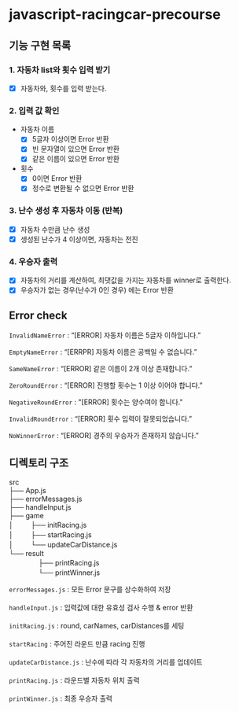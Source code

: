 # javascript-racingcar-precourse

## 기능 구현 목록

### 1. 자동차 list와 횟수 입력 받기

- [x] 자동차와, 횟수를 입력 받는다.

### 2. 입력 값 확인

- 자동차 이름
  - [x] 5글자 이상이면 Error 반환
  - [x] 빈 문자열이 있으면 Error 반환
  - [x] 같은 이름이 있으면 Error 반환
- 횟수
  - [x] 0이면 Error 반환
  - [x] 정수로 변환될 수 없으면 Error 반환

### 3. 난수 생성 후 자동차 이동 (반복)

- [x] 자동차 수만큼 난수 생성
- [x] 생성된 난수가 4 이상이면, 자동차는 전진

### 4. 우승자 출력

- [x] 자동차의 거리를 계산하여, 최댓값을 가지는 자동차를 winner로 출력한다.
- [x] 우승자가 없는 경우(난수가 0인 경우) 에는 Error 반환

## Error check

`InvalidNameError` : “[ERROR] 자동차 이름은 5글자 이하입니다.”

`EmptyNameError` : “[ERRPR] 자동차 이름은 공백일 수 없습니다.”

`SameNameError` : “[ERROR] 같은 이름이 2개 이상 존재합니다.”

`ZeroRoundError` : “[ERROR] 진행할 횟수는 1 이상 이어야 합니다.”

`NegativeRoundError` : "[ERROR] 횟수는 양수여야 합니다."

`InvalidRoundError` : “[ERROR] 횟수 입력이 잘못되었습니다.”

`NoWinnerError` : “[ERROR] 경주의 우승자가 존재하지 않습니다.”

## 디렉토리 구조

src<br/>
├── App.js<br/>
├── errorMessages.js<br/>
├── handleInput.js<br/>
├── game<br/>
│ 　　 ├── initRacing.js<br/>
│ 　　 ├── startRacing.js<br/>
│ 　　 └── updateCarDistance.js<br/>
└── result<br/>
　　　　 ├── printRacing.js<br/>
　　　　 └── printWinner.js<br/>

`errorMessages.js` : 모든 Error 문구를 상수화하여 저장<br/><br/>
`handleInput.js` : 입력값에 대한 유효성 검사 수행 & error 반환<br/><br/>
`initRacing.js` : round, carNames, carDistances를 세팅<br/><br/>
`startRacing` : 주어진 라운드 만큼 racing 진행<br/><br/>
`updateCarDistance.js` : 난수에 따라 각 자동차의 거리를 업데이트<br/><br/>
`printRacing.js` : 라운드별 자동차 위치 출력<br/><br/>
`printWinner.js` : 최종 우승자 출력<br/><br/>
